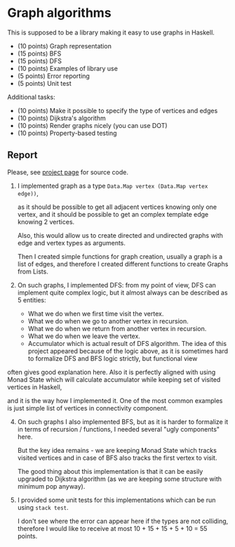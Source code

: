 # Graph algorithms

This is supposed to be a library making it easy to use graphs in Haskell. 

* (10 points) Graph representation
* (15 points) BFS
* (15 points) DFS
* (10 points) Examples of library use
* (5 points) Error reporting
* (5 points) Unit test

Additional tasks: 

* (10 points) Make it possible to specify the type of vertices and edges
* (10 points) Dijkstra's algorithm
* (10 points) Render graphs nicely (you can use DOT)
* (10 points) Property-based testing

## Report
Please, see [project page](https://github.com/F47-503/Hagraphs) for source code.
1) I implemented graph as a type `Data.Map vertex (Data.Map vertex edge))`,
  
   as it should be possible to get all adjacent vertices knowing only one vertex, and it should be possible to get an complex template edge knowing 2 vertices.

   Also, this would allow us to create directed and undirected graphs with edge and vertex types as arguments.

   Then I created simple functions for graph creation, usually a graph is a list of edges, and therefore I created different functions to create Graphs from Lists.
3) On such graphs, I implemented DFS: from my point of view, DFS can implement quite complex logic, but it almost always can be described as 5 entities:
   * What we do when we first time visit the vertex.
   * What we do when we go to another vertex in recursion.
   * What we do when we return from another vertex in recursion.
   * What we do when we leave the vertex.
   * Accumulator which is actual result of DFS algorithm.
   The idea of this project appeared because of the logic above, as it is sometimes hard to formalize DFS and BFS logic strictly, but functional view

often gives good explanation here. Also it is perfectly aligned with using Monad State which will calculate accumulator while keeping set of visited vertices in Haskell, 

and it is the way how I implemented it. One of the most common examples is just simple list of vertices in connectivity component.

 4) On such graphs I also implemented BFS, but as it is harder to formalize it in terms of recursion / functions, I needed several "ugly components" here.

    But the key idea remains - we are keeping Monad State which tracks visited vertices and in case of BFS also tracks the first vertex to visit.
    
    The good thing about this implementation is that it can be easily upgraded to Dijkstra algorithm (as we are keeping some structure with minimum pop anyway).
 5) I provided some unit tests for this implementations which can be run using  `stack test`.

    I don't see where the error can appear here if the types are not colliding, therefore I would like to receive at most 10 + 15 + 15 + 5 + 10 = 55 points.
